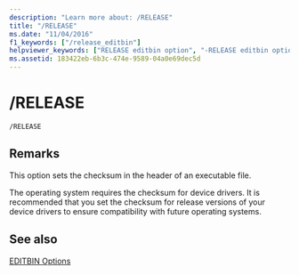 ```yaml
---
description: "Learn more about: /RELEASE"
title: "/RELEASE"
ms.date: "11/04/2016"
f1_keywords: ["/release_editbin"]
helpviewer_keywords: ["RELEASE editbin option", "-RELEASE editbin option", "/RELEASE editbin option", "checksum setting"]
ms.assetid: 183422eb-6b3c-474e-9589-04a0e69dec5d
---
```

# /RELEASE

```
/RELEASE
```

## Remarks

This option sets the checksum in the header of an executable file.

The operating system requires the checksum for device drivers. It is recommended that you set the checksum for release versions of your device drivers to ensure compatibility with future operating systems.

## See also

[EDITBIN Options](editbin-options.md)

